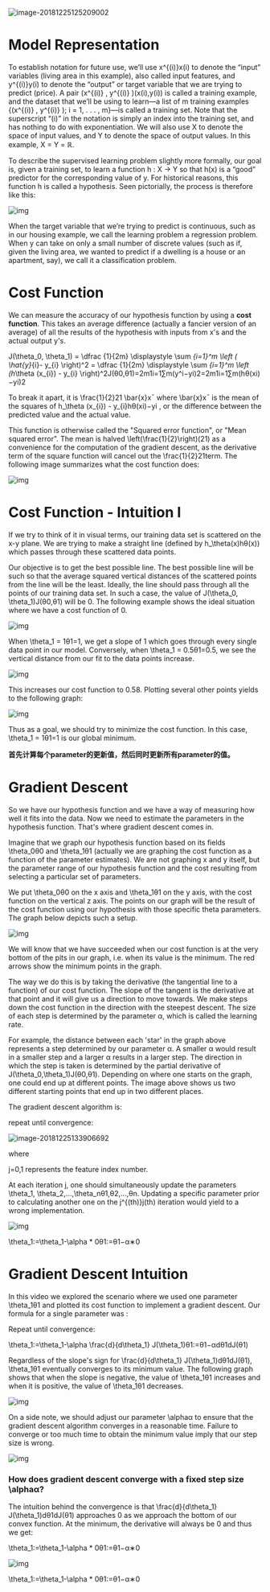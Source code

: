 ![image-20181225125209002](assets/image-20181225125209002-5713529.png)

# Model Representation

To establish notation for future use, we’ll use x^{(i)}x(i) to denote the “input” variables (living area in this example), also called input features, and y^{(i)}y(i) to denote the “output” or target variable that we are trying to predict (price). A pair (x^{(i)} , y^{(i)} )(x(i),y(i)) is called a training example, and the dataset that we’ll be using to learn—a list of m training examples {(x^{(i)} , y^{(i)} ); i = 1, . . . , m}—is called a training set. Note that the superscript “(i)” in the notation is simply an index into the training set, and has nothing to do with exponentiation. We will also use X to denote the space of input values, and Y to denote the space of output values. In this example, X = Y = ℝ.

To describe the supervised learning problem slightly more formally, our goal is, given a training set, to learn a function h : X → Y so that h(x) is a “good” predictor for the corresponding value of y. For historical reasons, this function h is called a hypothesis. Seen pictorially, the process is therefore like this:

![img](assets/H6qTdZmYEeaagxL7xdFKxA_2f0f671110e8f7446bb2b5b2f75a8874_Screenshot-2016-10-23-20.14.58-20181225130423783.png)

When the target variable that we’re trying to predict is continuous, such as in our housing example, we call the learning problem a regression problem. When y can take on only a small number of discrete values (such as if, given the living area, we wanted to predict if a dwelling is a house or an apartment, say), we call it a classification problem.



# Cost Function

We can measure the accuracy of our hypothesis function by using a **cost function**. This takes an average difference (actually a fancier version of an average) of all the results of the hypothesis with inputs from x's and the actual output y's.

J(\theta_0, \theta_1) = \dfrac {1}{2m} \displaystyle \sum _{i=1}^m \left ( \hat{y}_{i}- y_{i} \right)^2 = \dfrac {1}{2m} \displaystyle \sum _{i=1}^m \left (h_\theta (x_{i}) - y_{i} \right)^2J(θ0,θ1)=2m1i=1∑m(y^i−yi)2=2m1i=1∑m(hθ(xi)−yi)2

To break it apart, it is \frac{1}{2}21 \bar{x}xˉ where \bar{x}xˉ is the mean of the squares of h_\theta (x_{i}) - y_{i}hθ(xi)−yi , or the difference between the predicted value and the actual value.

This function is otherwise called the "Squared error function", or "Mean squared error". The mean is halved \left(\frac{1}{2}\right)(21) as a convenience for the computation of the gradient descent, as the derivative term of the square function will cancel out the \frac{1}{2}21term. The following image summarizes what the cost function does:

![img](assets/R2YF5Lj3EeajLxLfjQiSjg_110c901f58043f995a35b31431935290_Screen-Shot-2016-12-02-at-5.23.31-PM.png)



# Cost Function - Intuition I

If we try to think of it in visual terms, our training data set is scattered on the x-y plane. We are trying to make a straight line (defined by h_\theta(x)hθ(x)) which passes through these scattered data points.

Our objective is to get the best possible line. The best possible line will be such so that the average squared vertical distances of the scattered points from the line will be the least. Ideally, the line should pass through all the points of our training data set. In such a case, the value of J(\theta_0, \theta_1)J(θ0,θ1) will be 0. The following example shows the ideal situation where we have a cost function of 0.

![img](assets/_B8TJZtREea33w76dwnDIg_3e3d4433e32478f8df446d0b6da26c27_Screenshot-2016-10-26-00.57.56.png)

When \theta_1 = 1θ1=1, we get a slope of 1 which goes through every single data point in our model. Conversely, when \theta_1 = 0.5θ1=0.5, we see the vertical distance from our fit to the data points increase.

![img](assets/8guexptSEeanbxIMvDC87g_3d86874dfd37b8e3c53c9f6cfa94676c_Screenshot-2016-10-26-01.03.07.png)

This increases our cost function to 0.58. Plotting several other points yields to the following graph:

![img](assets/fph0S5tTEeajtg5TyD0vYA_9b28bdfeb34b2d4914d0b64903735cf1_Screenshot-2016-10-26-01.09.05.png)

Thus as a goal, we should try to minimize the cost function. In this case, \theta_1 = 1θ1=1 is our global minimum.



**首先计算每个parameter的更新值，然后同时更新所有parameter的值。**



# Gradient Descent

So we have our hypothesis function and we have a way of measuring how well it fits into the data. Now we need to estimate the parameters in the hypothesis function. That's where gradient descent comes in.

Imagine that we graph our hypothesis function based on its fields \theta_0θ0 and \theta_1θ1 (actually we are graphing the cost function as a function of the parameter estimates). We are not graphing x and y itself, but the parameter range of our hypothesis function and the cost resulting from selecting a particular set of parameters.

We put \theta_0θ0 on the x axis and \theta_1θ1 on the y axis, with the cost function on the vertical z axis. The points on our graph will be the result of the cost function using our hypothesis with those specific theta parameters. The graph below depicts such a setup.

![img](assets/bn9SyaDIEeav5QpTGIv-Pg_0d06dca3d225f3de8b5a4a7e92254153_Screenshot-2016-11-01-23.48.26.png)

We will know that we have succeeded when our cost function is at the very bottom of the pits in our graph, i.e. when its value is the minimum. The red arrows show the minimum points in the graph.

The way we do this is by taking the derivative (the tangential line to a function) of our cost function. The slope of the tangent is the derivative at that point and it will give us a direction to move towards. We make steps down the cost function in the direction with the steepest descent. The size of each step is determined by the parameter α, which is called the learning rate.

For example, the distance between each 'star' in the graph above represents a step determined by our parameter α. A smaller α would result in a smaller step and a larger α results in a larger step. The direction in which the step is taken is determined by the partial derivative of J(\theta_0,\theta_1)J(θ0,θ1). Depending on where one starts on the graph, one could end up at different points. The image above shows us two different starting points that end up in two different places.

The gradient descent algorithm is:

repeat until convergence:

![image-20181225133906692](assets/image-20181225133906692-5716346.png)

where

j=0,1 represents the feature index number.

At each iteration j, one should simultaneously update the parameters \theta_1, \theta_2,...,\theta_nθ1,θ2,...,θn. Updating a specific parameter prior to calculating another one on the j^{(th)}j(th) iteration would yield to a wrong implementation.

![img](assets/yr-D1aDMEeai9RKvXdDYag_627e5ab52d5ff941c0fcc741c2b162a0_Screenshot-2016-11-02-00.19.56.png)

\theta_1:=\theta_1-\alpha * 0θ1:=θ1−α∗0

# Gradient Descent Intuition

In this video we explored the scenario where we used one parameter \theta_1θ1 and plotted its cost function to implement a gradient descent. Our formula for a single parameter was :

Repeat until convergence:

\theta_1:=\theta_1-\alpha \frac{d}{d\theta_1} J(\theta_1)θ1:=θ1−αdθ1dJ(θ1)

Regardless of the slope's sign for \frac{d}{d\theta_1} J(\theta_1)dθ1dJ(θ1), \theta_1θ1 eventually converges to its minimum value. The following graph shows that when the slope is negative, the value of \theta_1θ1 increases and when it is positive, the value of \theta_1θ1 decreases.

![img](assets/SMSIxKGUEeav5QpTGIv-Pg_ad3404010579ac16068105cfdc8e950a_Screenshot-2016-11-03-00.05.06-20181225144418443.png)

On a side note, we should adjust our parameter \alphaα to ensure that the gradient descent algorithm converges in a reasonable time. Failure to converge or too much time to obtain the minimum value imply that our step size is wrong.

![img](assets/UJpiD6GWEeai9RKvXdDYag_3c3ad6625a2a4ec8456f421a2f4daf2e_Screenshot-2016-11-03-00.05.27-20181225144426639.png)

### How does gradient descent converge with a fixed step size \alphaα?

The intuition behind the convergence is that \frac{d}{d\theta_1} J(\theta_1)dθ1dJ(θ1) approaches 0 as we approach the bottom of our convex function. At the minimum, the derivative will always be 0 and thus we get:

\theta_1:=\theta_1-\alpha * 0θ1:=θ1−α∗0

![img](assets/RDcJ-KGXEeaVChLw2Vaaug_cb782d34d272321e88f202940c36afe9_Screenshot-2016-11-03-00.06.00.png)

\theta_1:=\theta_1-\alpha * 0θ1:=θ1−α∗0